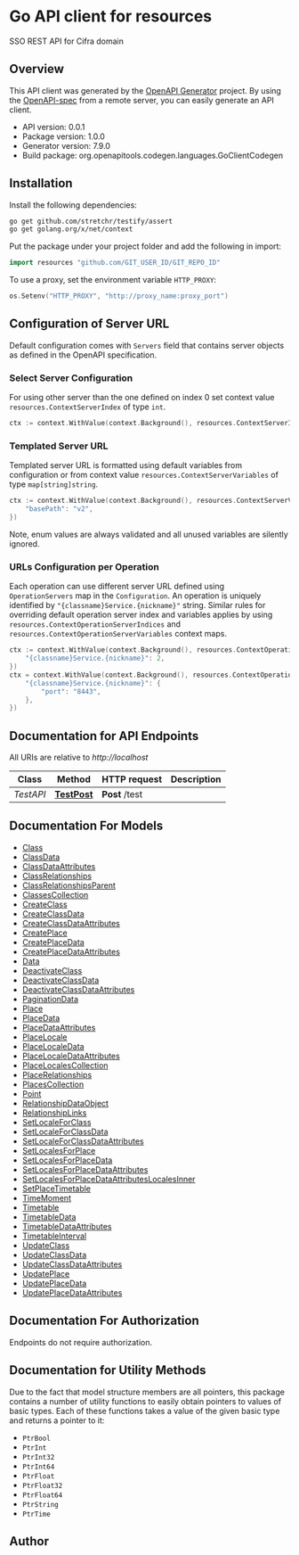 # Go API client for resources

SSO REST API for Cifra domain

## Overview
This API client was generated by the [OpenAPI Generator](https://openapi-generator.tech) project.  By using the [OpenAPI-spec](https://www.openapis.org/) from a remote server, you can easily generate an API client.

- API version: 0.0.1
- Package version: 1.0.0
- Generator version: 7.9.0
- Build package: org.openapitools.codegen.languages.GoClientCodegen

## Installation

Install the following dependencies:

```sh
go get github.com/stretchr/testify/assert
go get golang.org/x/net/context
```

Put the package under your project folder and add the following in import:

```go
import resources "github.com/GIT_USER_ID/GIT_REPO_ID"
```

To use a proxy, set the environment variable `HTTP_PROXY`:

```go
os.Setenv("HTTP_PROXY", "http://proxy_name:proxy_port")
```

## Configuration of Server URL

Default configuration comes with `Servers` field that contains server objects as defined in the OpenAPI specification.

### Select Server Configuration

For using other server than the one defined on index 0 set context value `resources.ContextServerIndex` of type `int`.

```go
ctx := context.WithValue(context.Background(), resources.ContextServerIndex, 1)
```

### Templated Server URL

Templated server URL is formatted using default variables from configuration or from context value `resources.ContextServerVariables` of type `map[string]string`.

```go
ctx := context.WithValue(context.Background(), resources.ContextServerVariables, map[string]string{
	"basePath": "v2",
})
```

Note, enum values are always validated and all unused variables are silently ignored.

### URLs Configuration per Operation

Each operation can use different server URL defined using `OperationServers` map in the `Configuration`.
An operation is uniquely identified by `"{classname}Service.{nickname}"` string.
Similar rules for overriding default operation server index and variables applies by using `resources.ContextOperationServerIndices` and `resources.ContextOperationServerVariables` context maps.

```go
ctx := context.WithValue(context.Background(), resources.ContextOperationServerIndices, map[string]int{
	"{classname}Service.{nickname}": 2,
})
ctx = context.WithValue(context.Background(), resources.ContextOperationServerVariables, map[string]map[string]string{
	"{classname}Service.{nickname}": {
		"port": "8443",
	},
})
```

## Documentation for API Endpoints

All URIs are relative to *http://localhost*

Class | Method | HTTP request | Description
------------ | ------------- | ------------- | -------------
*TestAPI* | [**TestPost**](docs/TestAPI.md#testpost) | **Post** /test | 


## Documentation For Models

 - [Class](docs/Class.md)
 - [ClassData](docs/ClassData.md)
 - [ClassDataAttributes](docs/ClassDataAttributes.md)
 - [ClassRelationships](docs/ClassRelationships.md)
 - [ClassRelationshipsParent](docs/ClassRelationshipsParent.md)
 - [ClassesCollection](docs/ClassesCollection.md)
 - [CreateClass](docs/CreateClass.md)
 - [CreateClassData](docs/CreateClassData.md)
 - [CreateClassDataAttributes](docs/CreateClassDataAttributes.md)
 - [CreatePlace](docs/CreatePlace.md)
 - [CreatePlaceData](docs/CreatePlaceData.md)
 - [CreatePlaceDataAttributes](docs/CreatePlaceDataAttributes.md)
 - [Data](docs/Data.md)
 - [DeactivateClass](docs/DeactivateClass.md)
 - [DeactivateClassData](docs/DeactivateClassData.md)
 - [DeactivateClassDataAttributes](docs/DeactivateClassDataAttributes.md)
 - [PaginationData](docs/PaginationData.md)
 - [Place](docs/Place.md)
 - [PlaceData](docs/PlaceData.md)
 - [PlaceDataAttributes](docs/PlaceDataAttributes.md)
 - [PlaceLocale](docs/PlaceLocale.md)
 - [PlaceLocaleData](docs/PlaceLocaleData.md)
 - [PlaceLocaleDataAttributes](docs/PlaceLocaleDataAttributes.md)
 - [PlaceLocalesCollection](docs/PlaceLocalesCollection.md)
 - [PlaceRelationships](docs/PlaceRelationships.md)
 - [PlacesCollection](docs/PlacesCollection.md)
 - [Point](docs/Point.md)
 - [RelationshipDataObject](docs/RelationshipDataObject.md)
 - [RelationshipLinks](docs/RelationshipLinks.md)
 - [SetLocaleForClass](docs/SetLocaleForClass.md)
 - [SetLocaleForClassData](docs/SetLocaleForClassData.md)
 - [SetLocaleForClassDataAttributes](docs/SetLocaleForClassDataAttributes.md)
 - [SetLocalesForPlace](docs/SetLocalesForPlace.md)
 - [SetLocalesForPlaceData](docs/SetLocalesForPlaceData.md)
 - [SetLocalesForPlaceDataAttributes](docs/SetLocalesForPlaceDataAttributes.md)
 - [SetLocalesForPlaceDataAttributesLocalesInner](docs/SetLocalesForPlaceDataAttributesLocalesInner.md)
 - [SetPlaceTimetable](docs/SetPlaceTimetable.md)
 - [TimeMoment](docs/TimeMoment.md)
 - [Timetable](docs/Timetable.md)
 - [TimetableData](docs/TimetableData.md)
 - [TimetableDataAttributes](docs/TimetableDataAttributes.md)
 - [TimetableInterval](docs/TimetableInterval.md)
 - [UpdateClass](docs/UpdateClass.md)
 - [UpdateClassData](docs/UpdateClassData.md)
 - [UpdateClassDataAttributes](docs/UpdateClassDataAttributes.md)
 - [UpdatePlace](docs/UpdatePlace.md)
 - [UpdatePlaceData](docs/UpdatePlaceData.md)
 - [UpdatePlaceDataAttributes](docs/UpdatePlaceDataAttributes.md)


## Documentation For Authorization

Endpoints do not require authorization.


## Documentation for Utility Methods

Due to the fact that model structure members are all pointers, this package contains
a number of utility functions to easily obtain pointers to values of basic types.
Each of these functions takes a value of the given basic type and returns a pointer to it:

* `PtrBool`
* `PtrInt`
* `PtrInt32`
* `PtrInt64`
* `PtrFloat`
* `PtrFloat32`
* `PtrFloat64`
* `PtrString`
* `PtrTime`

## Author



